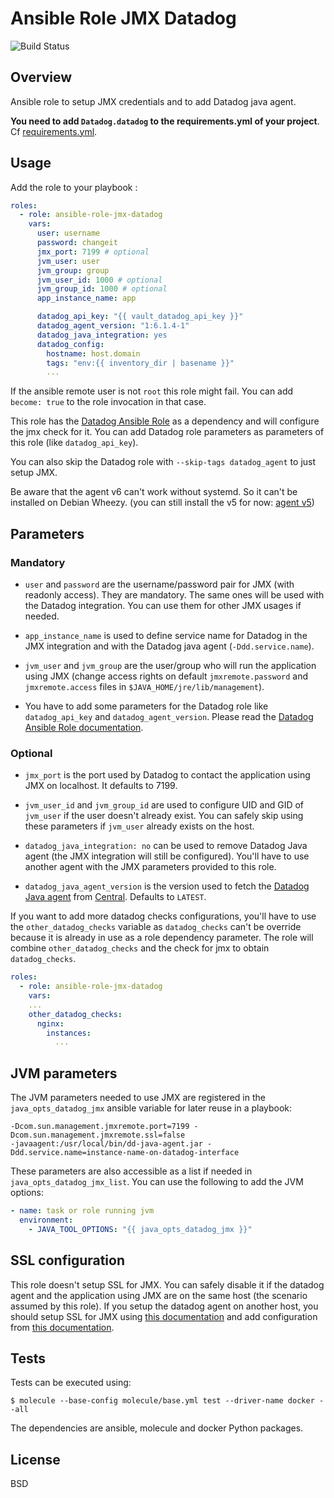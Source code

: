 # Ansible Role JMX Datadog

![Build Status](https://travis-ci.org/peopledoc/ansible-role-jmx-datadog.svg?branch=master)

Overview
--------

Ansible role to setup JMX credentials and to add Datadog java agent.

**You need to add `Datadog.datadog` to the requirements.yml of your project**. Cf [requirements.yml](requirements.yml).

Usage
-----

Add the role to your playbook :

```yaml
roles:
  - role: ansible-role-jmx-datadog
    vars:
      user: username
      password: changeit
      jmx_port: 7199 # optional
      jvm_user: user
      jvm_group: group
      jvm_user_id: 1000 # optional
      jvm_group_id: 1000 # optional
      app_instance_name: app

      datadog_api_key: "{{ vault_datadog_api_key }}"
      datadog_agent_version: "1:6.1.4-1"
      datadog_java_integration: yes
      datadog_config:
        hostname: host.domain
        tags: "env:{{ inventory_dir | basename }}"
        ...
```

If the ansible remote user is not `root` this role might fail. You can add
`become: true` to the role invocation in that case.

This role has the [Datadog Ansible Role](https://github.com/DataDog/ansible-datadog) as
a dependency and will configure the jmx check for it. 
You can add Datadog role parameters as parameters of this role (like `datadog_api_key`).

You can also skip the Datadog role with `--skip-tags datadog_agent` to just setup JMX.

Be aware that the agent v6 can't work without systemd. So it can't be installed on Debian Wheezy.
(you can still install the v5 for now: [agent v5](https://github.com/DataDog/ansible-datadog#agent-5-older-version))

Parameters
----------

### Mandatory

* `user` and `password` are the username/password pair for JMX (with readonly access).
They are mandatory. The same ones will be used with the Datadog integration. You can use
them for other JMX usages if needed.

* `app_instance_name` is used to define service name for Datadog in the JMX integration
  and with the Datadog java agent (`-Ddd.service.name`).

* `jvm_user` and `jvm_group` are the user/group who will run the application using JMX
(change access rights on default `jmxremote.password` and `jmxremote.access` files in `$JAVA_HOME/jre/lib/management`).

* You have to add some parameters for the Datadog role like `datadog_api_key` and `datadog_agent_version`. Please read the [Datadog Ansible Role documentation](https://github.com/DataDog/ansible-datadog/README.md).

### Optional

* `jmx_port` is the port used by Datadog to contact the application using JMX on localhost. It defaults to 7199.

* `jvm_user_id` and `jvm_group_id` are used to configure UID and GID of `jvm_user` if the user doesn't already exist.
  You can safely skip using these parameters if `jvm_user` already exists on the host.

* `datadog_java_integration: no` can be used to remove Datadog Java agent (the JMX integration will still
  be configured). You'll have to use another agent with the JMX parameters provided to this role.

* `datadog_java_agent_version` is the version used to fetch the [Datadog Java agent](https://github.com/datadog/dd-trace-java) from [Central](https://search.maven.org/#search%7Cgav%7C1%7Cg%3A%22com.datadoghq%22%20AND%20a%3A%22dd-java-agent%22). Defaults to `LATEST`.

If you want to add more datadog checks configurations, you'll have to use the
`other_datadog_checks` variable as `datadog_checks` can't be override because
it is already in use as a role dependency parameter. The role will combine
`other_datadog_checks` and the check for jmx to obtain `datadog_checks`.

```yaml
roles:
  - role: ansible-role-jmx-datadog
    vars:
    ...
    other_datadog_checks:
      nginx:
        instances:
          ...
```

JVM parameters
--------------

The JVM parameters needed to use JMX are registered in the `java_opts_datadog_jmx` ansible
variable for later reuse in a playbook:

```
-Dcom.sun.management.jmxremote.port=7199 -Dcom.sun.management.jmxremote.ssl=false
-javaagent:/usr/local/bin/dd-java-agent.jar -Ddd.service.name=instance-name-on-datadog-interface
```

These parameters are also accessible as a list if needed in `java_opts_datadog_jmx_list`. You can use the following to add the JVM options:

```yaml
- name: task or role running jvm
  environment:
    - JAVA_TOOL_OPTIONS: "{{ java_opts_datadog_jmx }}"
```

SSL configuration
-----------------

This role doesn't setup SSL for JMX. You can safely disable it if the datadog
agent and the application using JMX are on the same host (the scenario assumed
by this role). If you setup the datadog agent on another host, you should setup SSL
for JMX using
[this documentation](https://docs.oracle.com/javase/1.5.0/docs/guide/management/agent.html#SSL_enabled)
and add configuration from [this documentation](https://docs.datadoghq.com/integrations/java/).

Tests
-----

Tests can be executed using:

`$ molecule --base-config molecule/base.yml test --driver-name docker --all`

The dependencies are ansible, molecule and docker Python packages.

License
-------
BSD
